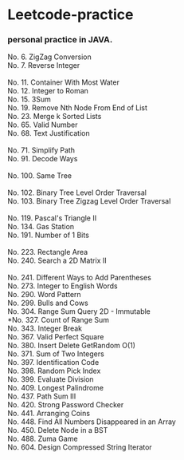 # Leetcode-practice

### personal practice in JAVA.

No. 6.     ZigZag Conversion <br>
No. 7.     Reverse Integer <br>  
No. 11.    Container With Most Water <br>
No. 12.    Integer to Roman <br>
No. 15.    3Sum <br>
No. 19.    Remove Nth Node From End of List <br>
No. 23.    Merge k Sorted Lists <br>
No. 65.    Valid Number <br>
No. 68.    Text Justification <br>        
No. 71.    Simplify Path <br>
No. 91.    Decode Ways <br>   
No. 100.   Same Tree <br>   
No. 102.   Binary Tree Level Order Traversal <br>
No. 103.   Binary Tree Zigzag Level Order Traversal <br>  
No. 119.   Pascal's Triangle II <br>
No. 134.   Gas Station <br>
No. 191.   Number of 1 Bits <br>        
No. 223.   Rectangle Area  <br>
No. 240.   Search a 2D Matrix II <br>  
No. 241.   Different Ways to Add Parentheses <br> 
No. 273.   Integer to English Words <br>
No. 290.   Word Pattern  
No. 299.   Bulls and Cows       
No. 304.   Range Sum Query 2D - Immutable                         
*No. 327.  Count of Range Sum    
No. 343.   Integer Break         
No. 367.   Valid Perfect Square     
No. 380.   Insert Delete GetRandom O(1)       
No. 371.   Sum of Two Integers    
No. 397.   Identification Code      
No. 398.   Random Pick Index        
No. 399.   Evaluate Division        
No. 409.  Longest Palindrome              
No. 437.  Path Sum III      
No. 420.  Strong Password Checker        
No. 441.  Arranging Coins   
No. 448.  Find All Numbers Disappeared in an Array      
No. 450.  Delete Node in a BST  
No. 488.  Zuma Game      
No. 604.  Design Compressed String Iterator                       

